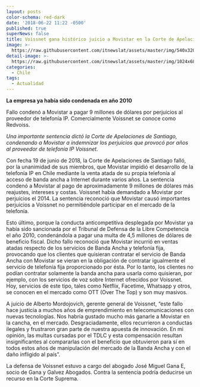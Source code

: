 ```yaml
---
layout: posts
color-schema: red-dark
date: '2018-06-22 11:22 -0500'
published: true
superNews: false
title: Voissnet gana histórico juicio a Movistar en la Corte de Apelaciones
image: >-
  https://raw.githubusercontent.com/itnewslat/assets/master/img/540x320/Alberto-Mordojovich-p.jpg
detail-image: >-
  https://raw.githubusercontent.com/itnewslat/assets/master/img/1024x680/Alberto-Mordojovich-g.jpg
categories:
  - Chile
tags:
  - Actualidad
---
```

**La empresa ya había sido condenada en año 2010**

Fallo condenó a Movistar a pagar 9 millones de dólares por perjuicios al proveedor de telefonía IP. Comercialmente Voissnet se conoce como Redvoiss.

_Una importante sentencia dictó la Corte de Apelaciones de Santiago, condenando a Movistar a indemnizar los perjuicios que provocó por años al proveedor de telefonía IP Voissnet._

Con fecha 19 de junio de 2018, la Corte de Apelaciones de Santiago falló, por la unanimidad de sus miembros, que Movistar impidió el desarrollo de la telefonía IP en Chile mediante la venta atada de su propia telefonía al acceso de banda ancha a Internet durante varios años. La sentencia condenó a Movistar al pago de aproximadamente 9 millones de dólares más reajustes, intereses y costas. Voissnet había demandado a Movistar por perjuicios el 2014. La sentencia reconoció que Movistar causó importantes perjuicios a Voissnet no permitiéndole participar en el mercado de la telefonía.

Esto último, porque la conducta anticompetitiva desplegada por Movistar ya había sido sancionada por el Tribunal de Defensa de la Libre Competencia el año 2010, condenándola a pagar una multa de 4,5 millones de dólares de beneficio fiscal. Dicho fallo reconoció que Movistar incurrió en ventas atadas respecto de los servicios de Banda Ancha y telefonía fija, provocando que los clientes que quisieran contratar el servicio de Banda Ancha con Movistar se vieran en la obligación de contratar igualmente el servicio de telefonía fija proporcionado por ésta. Por lo tanto, los clientes no podían contratar solamente la banda ancha para usarla como quisieran, por ejemplo, con los servicios de voz sobre Internet ofrecidos por Voissnet. Hoy, servicios de este tipo, tales como Netflix, Facetime, Whatsapp y otros, se conocen en el mercado como OTT (Over The Top) y son muy masivos.

A juicio de Alberto Mordojovich, gerente general de Voissnet, “este fallo hace justicia a muchos años de emprendimiento en telecomunicaciones con nuevas tecnologías. Nos habría gustado mucho más ganarle a Movistar en la cancha, en el mercado. Desgraciadamente, ellos recurrieron a conductas ilegales y frustraron gran parte de nuestra apuesta de innovación. En mi opinión, las multas cursadas por el TDLC y esta compensación resultan insignificantes al compararlas con el beneficio que obtuvieron para sí en todos estos años de manipulación del mercado de la Banda Ancha y con el daño infligido al país”.

La defensa de Voissnet estuvo a cargo del abogado José Miguel Gana E, socio de Gana y Galvez Abogados. Contra la sentencia podría deducirse un recurso en la Corte Suprema.